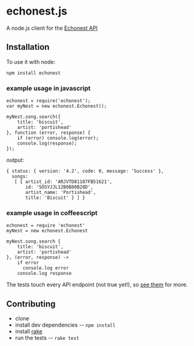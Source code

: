 echonest.js
=============

A node.js client for the [Echonest API](http://developer.echonest.com/docs/v4/)

Installation
------------

To use it with node:

    npm install echonest

### example usage in javascript

    echonest = require('echonest');
    var myNest = new echonest.Echonest();

    myNest.song.search({
        title: 'biscuit',
        artist: 'portishead'
    }, function (error, response) {
        if (error) console.log(error);
        console.log(response);
    });

output:

    { status: { version: '4.2', code: 0, message: 'Success' },
      songs: 
       [ { artist_id: 'ARJVTD81187FB51621',
           id: 'SOSYJJL12B0B80B28D',
           artist_name: 'Portishead',
           title: 'Biscuit' } ] }

### example usage in coffeescript

    echonest = require 'echonest'
    myNest = new echonest.Echonest

    myNest.song.search {
        title: 'biscuit',
        artist: 'portishead'
    }, (error, response) ->
        if error
          console.log error
        console.log response

The tests touch every API endpoint (not true yet!), so [see them](https://github.com/badamson/node-echonest/tree/master/test/v4) for more.

Contributing
------------

* clone
* install dev dependencies -- `npm install`
* install [rake](http://rubygems.org/gems/rake)
* run the tests -- `rake test`
